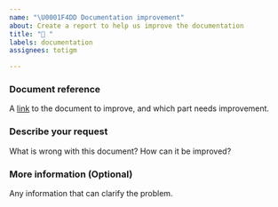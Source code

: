 ```yaml
---
name: "\U0001F4DD Documentation improvement"
about: Create a report to help us improve the documentation
title: "📝 "
labels: documentation
assignees: totigm

---
```


### Document reference
A [link](https://github.com/alejo-novolabs/lamesa-customer#readme) to the document to improve, and which part needs improvement.

### Describe your request
What is wrong with this document? How can it be improved?

### More information (Optional)
Any information that can clarify the problem.
